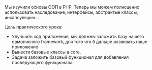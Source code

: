 Мы изучили основы ООП в PHP. Теперь мы можем полноценно использовать наследование, интерфейсы, абстрактые классы, инкапсуляцию...

Цель практического урока:
- Улучшить код приложения, мы должны заложить базу нашего самописного framework, для того что б дальше развивать наше приложение
- Вынести базовые классы в core.
- Задача заложить базовый функционал для добавления последующего функционала